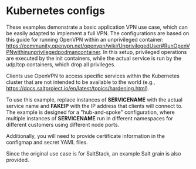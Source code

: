 # Kubernetes configs
These examples demonstrate a basic application VPN use case, which can be easily adapted to implement a full VPN. The configurations are based on this guide for running OpenVPN within an unprivileged container: https://community.openvpn.net/openvpn/wiki/UnprivilegedUser#RunOpenVPNwithinunprivilegedpodmancontainer. In this setup, privileged operations are executed by the init containers, while the actual service is run by the udp/tcp containers, which drop all privileges.

Clients use OpenVPN to access specific services within the Kubernetes cluster that are not intended to be available to the world (e.g., https://docs.saltproject.io/en/latest/topics/hardening.html).

To use this example, replace instances of **SERVICENAME** with the actual service name and **FAKEIP** with the IP address that clients will connect to. The example is designed for a "hub-and-spoke" configuration, where multiple instances of **SERVICENAME** run in different namespaces for different customers using different node ports.

Additionally, you will need to provide certificate information in the configmap and secret YAML files.

Since the original use case is for SaltStack, an example Salt grain is also provided.